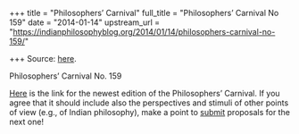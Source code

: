 +++
title = "Philosophers’ Carnival"
full_title = "Philosophers’ Carnival No 159"
date = "2014-01-14"
upstream_url = "https://indianphilosophyblog.org/2014/01/14/philosophers-carnival-no-159/"

+++
Source: [here](https://indianphilosophyblog.org/2014/01/14/philosophers-carnival-no-159/).

Philosophers’ Carnival No. 159

[Here](http://www.scholardarity.com/?p=4235) is the link for the newest
edition of the Philosophers’ Carnival. If you agree that it should
include also the perspectives and stimuli of other points of view (e.g.,
of Indian philosophy), make a point to
[submit](http://philosophycarnival.blogspot.co.at) proposals for the
next one!

